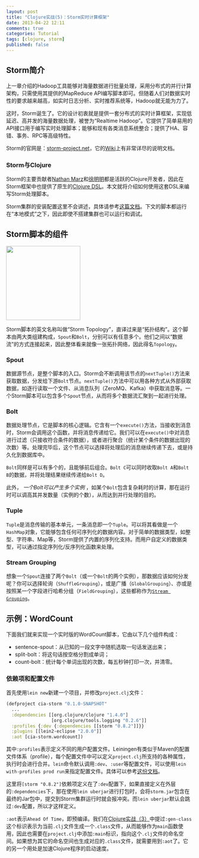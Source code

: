 ```yaml
---
layout: post
title: "Clojure实战(5)：Storm实时计算框架"
date: 2013-04-22 12:11
comments: true
categories: Tutorial
tags: [clojure, storm]
published: false
---
```


Storm简介
---------

上一章介绍的Hadoop工具能够对海量数据进行批量处理，采用分布式的并行计算架构，只需使用其提供的MapReduce API编写脚本即可。但随着人们对数据实时性的要求越来越高，如实时日志分析、实时推荐系统等，Hadoop就无能为力了。

这时，Storm诞生了。它的设计初衷就是提供一套分布式的实时计算框架，实现低延迟、高并发的海量数据处理，被誉为“Realtime Hadoop”。它提供了简单易用的API接口用于编写实时处理脚本；能够和现有各类消息系统整合；提供了HA、容错、事务、RPC等高级特性。

Storm的官网是：[storm-project.net](http://storm-project.net/)，它的[Wiki](https://github.com/nathanmarz/storm/wiki)上有非常详尽的说明文档。

### Storm与Clojure

Storm的主要贡献者[Nathan Marz](https://github.com/nathanmarz)和[徐明明](https://github.com/xumingming)都是活跃的Clojure开发者，因此在Storm框架中也提供了原生的[Clojure DSL](https://github.com/nathanmarz/storm/wiki/Clojure-DSL)。本文就将介绍如何使用这套DSL来编写Storm处理脚本。

Storm集群的安装配置这里不会讲述，具体请参考[这篇文档](https://github.com/nathanmarz/storm/wiki/Setting-up-a-Storm-cluster)。下文的脚本都运行在“本地模式”之下，因此即使不搭建集群也可以运行和调试。

<!-- more -->

Storm脚本的组件
---------------

<img src="http://storm-project.net/images/topology.png" height="200">

Storm脚本的英文名称叫做“Storm Topology”，直译过来是“拓扑结构”。这个脚本由两大类组建构成，`Spout`和`Bolt`，分别可以有任意多个。他们之间以“数据流”的方式连接起来，因此整体看来就像一张拓扑网络，因此得名`Topology`。

### Spout

数据源节点，是整个脚本的入口。Storm会不断调用该节点的`nextTuple()`方法来获取数据，分发给下游`Bolt`节点。`nextTuple()`方法中可以用各种方式从外部获取数据，如逐行读取一个文件、从消息队列（ZeroMQ、Kafka）中获取消息等。一个Storm脚本可以包含多个`Spout`节点，从而将多个数据流汇聚到一起进行处理。

### Bolt

数据处理节点，它是脚本的核心逻辑。它含有一个`execute()`方法，当接收到消息时，Storm会调用这个函数，并将消息传递给它。我们可以在`execute()`中对消息进行过滤（只接收符合条件的数据），或者进行聚合（统计某个条件的数据出现的次数）等。处理完毕后，这个节点可以选择将处理后的消息继续传递下去，或是持久化到数据库中。

`Bolt`同样是可以有多个的，且能够前后组合。`Bolt C`可以同时收取`Bolt A`和`Bolt B`的数据，并将处理结果继续传递给`Bolt D`。

此外， *一个Bolt可以产生多个实例* ，如某个`Bolt`包含复杂耗时的计算，那在运行时可以调高其并发数量（实例的个数），从而达到并行处理的目的。

### Tuple

`Tuple`是消息传输的基本单元，一条消息即一个`Tuple`。可以将其看做是一个`HashMap`对象，它能够包含任何可序列化的数据内容。对于简单的数据类型，如整型、字符串、Map等，Storm提供了内置的序列化支持。而用户自定义的数据类型，可以通过指定序列化/反序列化函数来处理。

### Stream Grouping

想象一个`Spout`连接了两个`Bolt`（或一个`Bolt`的两个实例），那数据应该如何分发呢？你可以选择轮询（`ShuffleGrouping`），或是广播（`GlobalGrouping`）、亦或是按照某一个字段进行哈希分组（`FieldGrouping`），这些都称作为[`Stream Grouping`](https://github.com/nathanmarz/storm/wiki/Concepts#stream-groupings)。

## 示例：WordCount

下面我们就来实现一个实时版的WordCount脚本，它由以下几个组件构成：

* sentence-spout：从已知的一段文字中随机选取一句话发送出来；
* split-bolt：将这句话按空格分割成单词；
* count-bolt：统计每个单词出现的次数，每五秒钟打印一次，并清零。

### 依赖项和配置文件

首先使用`lein new`新建一个项目，并修改`project.clj`文件：

```clojure
(defproject cia-storm "0.1.0-SNAPSHOT"
  ...
  :dependencies [[org.clojure/clojure "1.4.0"]
                 [org.clojure/tools.logging "0.2.6"]]
  :profiles {:dev {:dependencies [[storm "0.8.2"]]}}
  :plugins [[lein2-eclipse "2.0.0"]]
  :aot [cia-storm.wordcount])
```

其中`:profiles`表示定义不同的用户配置文件。Leiningen有类似于Maven的配置文件体系（profile），每个配置文件中可以定义`project.clj`所支持的各种属性，执行时会进行合并。`lein`命令默认调用`:dev`、`:user`等配置文件，可以使用`lein with-profiles prod run`来指定配置文件。具体可以参考[这份文档](https://github.com/technomancy/leiningen/blob/master/doc/PROFILES.md)。

这里将`[storm "0.8.2"]`依赖项定义在了`:dev`配置下，如果直接定义在外层的`:dependencies`下，那在使用`lein uberjar`进行打包时，会将`storm.jar`包含在最终的Jar包中，提交到Storm集群运行时就会报冲突。而`lein uberjar`默认会跳过`:dev`配置，所以才这样定义。

`:aot`表示`Ahead Of Time`，即预编译。我们在[Clojure实战（3）](http://shzhangji.com/blog/2012/12/16/cia-noir-3/)中提过`:gen-class`这个标识表示为当前`.clj`文件生成一个`.class`文件，从而能够作为`main`函数使用，因此也需要在`project.clj`中添加`:main`标识，指向这个`.clj`文件的命名空间。如果想为其它的命名空间也生成对应的`.class`文件，就需要用到`:aot`了。它的另一个用处是加速Clojure程序的启动速度。
